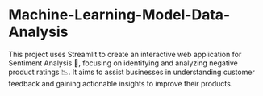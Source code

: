 # Machine-Learning-Model-Data-Analysis
This project uses Streamlit to create an interactive web application for Sentiment Analysis 📝, focusing on identifying and analyzing negative product ratings 📉. It aims to assist businesses in understanding customer feedback and gaining actionable insights to improve their products.
